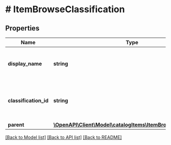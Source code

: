 # # ItemBrowseClassification

## Properties

Name | Type | Description | Notes
------------ | ------------- | ------------- | -------------
**display_name** | **string** | Display name for the classification (browse node). |
**classification_id** | **string** | Identifier of the classification (browse node identifier). |
**parent** | [**\OpenAPI\Client\Model\catalogItems\ItemBrowseClassification**](ItemBrowseClassification.md) |  | [optional]

[[Back to Model list]](../../README.md#models) [[Back to API list]](../../README.md#endpoints) [[Back to README]](../../README.md)
